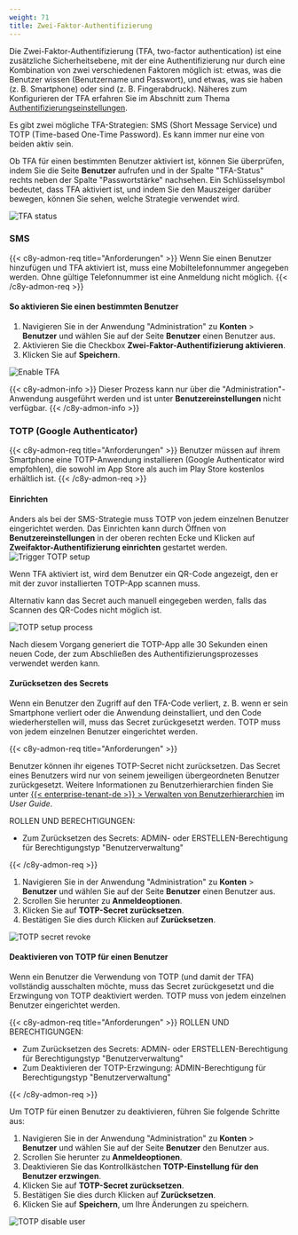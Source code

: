 ```yaml
---
weight: 71
title: Zwei-Faktor-Authentifizierung
---
```

Die Zwei-Faktor-Authentifizierung (TFA, two-factor authentication) ist eine zusätzliche Sicherheitsebene, mit der eine Authentifizierung nur durch eine Kombination von zwei verschiedenen Faktoren möglich ist: etwas, was die Benutzer wissen (Benutzername und Passwort), und etwas, was sie haben (z. B. Smartphone) oder sind (z. B. Fingerabdruck). Näheres zum Konfigurieren der TFA erfahren Sie im Abschnitt zum Thema [Authentifizierungseinstellungen](/benutzerhandbuch/administration-de/#authentication).

Es gibt zwei mögliche TFA-Strategien: SMS (Short Message Service) und TOTP (Time-based One-Time Password). Es kann immer nur eine von beiden aktiv sein.

Ob TFA für einen bestimmten Benutzer aktiviert ist, können Sie überprüfen, indem Sie die Seite **Benutzer** aufrufen und in der Spalte "TFA-Status" rechts neben der Spalte "Passwortstärke" nachsehen. Ein Schlüsselsymbol bedeutet, dass TFA aktiviert ist, und indem Sie den Mauszeiger darüber bewegen, können Sie sehen, welche Strategie verwendet wird.

![TFA status](/images/benutzerhandbuch/Administration/admin-tfa-sms.png)

### SMS

{{< c8y-admon-req title="Anforderungen" >}}
Wenn Sie einen Benutzer hinzufügen und TFA aktiviert ist, muss eine Mobiltelefonnummer angegeben werden. Ohne gültige Telefonnummer ist eine Anmeldung nicht möglich.
{{< /c8y-admon-req >}}


#### So aktivieren Sie einen bestimmten Benutzer

1. Navigieren Sie in der Anwendung "Administration" zu **Konten** > **Benutzer** und wählen Sie auf der Seite **Benutzer** einen Benutzer aus.
2. Aktivieren Sie die Checkbox **Zwei-Faktor-Authentifizierung aktivieren**.
3. Klicken Sie auf **Speichern**.

![Enable TFA](/images/benutzerhandbuch/Administration/admin-user-enable-tfa-1.png)

{{< c8y-admon-info >}}
Dieser Prozess kann nur über die "Administration"-Anwendung ausgeführt werden und ist unter **Benutzereinstellungen** nicht verfügbar.
{{< /c8y-admon-info >}}

### TOTP (Google Authenticator)

{{< c8y-admon-req title="Anforderungen" >}}
Benutzer müssen auf ihrem Smartphone eine TOTP-Anwendung installieren (Google Authenticator wird empfohlen), die sowohl im App Store als auch im Play Store kostenlos erhältlich ist.
{{< /c8y-admon-req >}}


#### Einrichten

Anders als bei der SMS-Strategie muss TOTP von jedem einzelnen Benutzer eingerichtet werden. Das Einrichten kann durch Öffnen von **Benutzereinstellungen** in der oberen rechten Ecke und Klicken auf **Zweifaktor-Authentifizierung einrichten** gestartet werden.
![Trigger TOTP setup](/images/benutzerhandbuch/Administration/admin-user-enable-tfa-2.png)

Wenn TFA aktiviert ist, wird dem Benutzer ein QR-Code angezeigt, den er mit der zuvor installierten TOTP-App scannen muss.

Alternativ kann das Secret auch manuell eingegeben werden, falls das Scannen des QR-Codes nicht möglich ist.

![TOTP setup process](/images/benutzerhandbuch/Administration/admin-user-tfa-setup.png)

Nach diesem Vorgang generiert die TOTP-App alle 30 Sekunden einen neuen Code, der zum Abschließen des Authentifizierungsprozesses verwendet werden kann.

#### Zurücksetzen des Secrets
Wenn ein Benutzer den Zugriff auf den TFA-Code verliert, z. B. wenn er sein Smartphone verliert oder die Anwendung deinstalliert, und den Code wiederherstellen will, muss das Secret zurückgesetzt werden.
TOTP muss von jedem einzelnen Benutzer eingerichtet werden.

{{< c8y-admon-req title="Anforderungen" >}}

Benutzer können ihr eigenes TOTP-Secret nicht zurücksetzen. Das Secret eines Benutzers wird nur von seinem jeweiligen übergeordneten Benutzer zurückgesetzt.
Weitere Informationen zu Benutzerhierarchien finden Sie unter [{{< enterprise-tenant-de >}} > Verwalten von Benutzerhierarchien](/benutzerhandbuch/enterprise-tenant-de/#user-hierarchies) im *User Guide*.

ROLLEN UND BERECHTIGUNGEN:

- Zum Zurücksetzen des Secrets: ADMIN- oder ERSTELLEN-Berechtigung für Berechtigungstyp "Benutzerverwaltung"

{{< /c8y-admon-req >}}

1. Navigieren Sie in der Anwendung "Administration" zu **Konten** > **Benutzer** und wählen Sie auf der Seite **Benutzer** einen Benutzer aus.
2. Scrollen Sie herunter zu **Anmeldeoptionen**.
3. Klicken Sie auf **TOTP-Secret zurücksetzen**.
4. Bestätigen Sie dies durch Klicken auf **Zurücksetzen**.

![TOTP secret revoke](/images/benutzerhandbuch/Administration/admin-user-totp-revoke.png)

#### Deaktivieren von TOTP für einen Benutzer

Wenn ein Benutzer die Verwendung von TOTP (und damit der TFA) vollständig ausschalten möchte, muss das Secret zurückgesetzt und die Erzwingung von TOTP deaktiviert werden.
TOTP muss von jedem einzelnen Benutzer eingerichtet werden.

{{< c8y-admon-req title="Anforderungen" >}}
ROLLEN UND BERECHTIGUNGEN:

- Zum Zurücksetzen des Secrets: ADMIN- oder ERSTELLEN-Berechtigung für Berechtigungstyp "Benutzerverwaltung"
- Zum Deaktivieren der TOTP-Erzwingung: ADMIN-Berechtigung für Berechtigungstyp "Benutzerverwaltung"

{{< /c8y-admon-req >}}

Um TOTP für einen Benutzer zu deaktivieren, führen Sie folgende Schritte aus:

1. Navigieren Sie in der Anwendung "Administration" zu **Konten** > **Benutzer** und wählen Sie auf der Seite **Benutzer** den Benutzer aus.
2. Scrollen Sie herunter zu **Anmeldeoptionen**.
3. Deaktivieren Sie das Kontrollkästchen **TOTP-Einstellung für den Benutzer erzwingen**.
4. Klicken Sie auf **TOTP-Secret zurücksetzen**.
5. Bestätigen Sie dies durch Klicken auf **Zurücksetzen**.
6. Klicken Sie auf **Speichern**, um Ihre Änderungen zu speichern.

![TOTP disable user](/images/benutzerhandbuch/Administration/admin-user-totp-disable.png)
